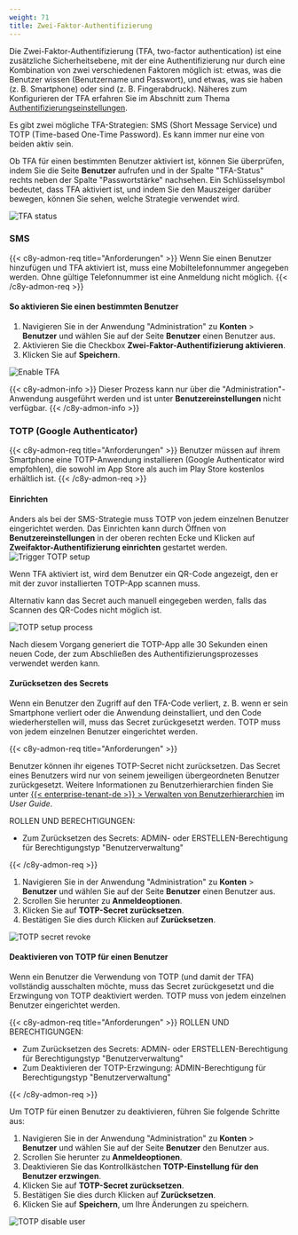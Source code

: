 ```yaml
---
weight: 71
title: Zwei-Faktor-Authentifizierung
---
```

Die Zwei-Faktor-Authentifizierung (TFA, two-factor authentication) ist eine zusätzliche Sicherheitsebene, mit der eine Authentifizierung nur durch eine Kombination von zwei verschiedenen Faktoren möglich ist: etwas, was die Benutzer wissen (Benutzername und Passwort), und etwas, was sie haben (z. B. Smartphone) oder sind (z. B. Fingerabdruck). Näheres zum Konfigurieren der TFA erfahren Sie im Abschnitt zum Thema [Authentifizierungseinstellungen](/benutzerhandbuch/administration-de/#authentication).

Es gibt zwei mögliche TFA-Strategien: SMS (Short Message Service) und TOTP (Time-based One-Time Password). Es kann immer nur eine von beiden aktiv sein.

Ob TFA für einen bestimmten Benutzer aktiviert ist, können Sie überprüfen, indem Sie die Seite **Benutzer** aufrufen und in der Spalte "TFA-Status" rechts neben der Spalte "Passwortstärke" nachsehen. Ein Schlüsselsymbol bedeutet, dass TFA aktiviert ist, und indem Sie den Mauszeiger darüber bewegen, können Sie sehen, welche Strategie verwendet wird.

![TFA status](/images/benutzerhandbuch/Administration/admin-tfa-sms.png)

### SMS

{{< c8y-admon-req title="Anforderungen" >}}
Wenn Sie einen Benutzer hinzufügen und TFA aktiviert ist, muss eine Mobiltelefonnummer angegeben werden. Ohne gültige Telefonnummer ist eine Anmeldung nicht möglich.
{{< /c8y-admon-req >}}


#### So aktivieren Sie einen bestimmten Benutzer

1. Navigieren Sie in der Anwendung "Administration" zu **Konten** > **Benutzer** und wählen Sie auf der Seite **Benutzer** einen Benutzer aus.
2. Aktivieren Sie die Checkbox **Zwei-Faktor-Authentifizierung aktivieren**.
3. Klicken Sie auf **Speichern**.

![Enable TFA](/images/benutzerhandbuch/Administration/admin-user-enable-tfa-1.png)

{{< c8y-admon-info >}}
Dieser Prozess kann nur über die "Administration"-Anwendung ausgeführt werden und ist unter **Benutzereinstellungen** nicht verfügbar.
{{< /c8y-admon-info >}}

### TOTP (Google Authenticator)

{{< c8y-admon-req title="Anforderungen" >}}
Benutzer müssen auf ihrem Smartphone eine TOTP-Anwendung installieren (Google Authenticator wird empfohlen), die sowohl im App Store als auch im Play Store kostenlos erhältlich ist.
{{< /c8y-admon-req >}}


#### Einrichten

Anders als bei der SMS-Strategie muss TOTP von jedem einzelnen Benutzer eingerichtet werden. Das Einrichten kann durch Öffnen von **Benutzereinstellungen** in der oberen rechten Ecke und Klicken auf **Zweifaktor-Authentifizierung einrichten** gestartet werden.
![Trigger TOTP setup](/images/benutzerhandbuch/Administration/admin-user-enable-tfa-2.png)

Wenn TFA aktiviert ist, wird dem Benutzer ein QR-Code angezeigt, den er mit der zuvor installierten TOTP-App scannen muss.

Alternativ kann das Secret auch manuell eingegeben werden, falls das Scannen des QR-Codes nicht möglich ist.

![TOTP setup process](/images/benutzerhandbuch/Administration/admin-user-tfa-setup.png)

Nach diesem Vorgang generiert die TOTP-App alle 30 Sekunden einen neuen Code, der zum Abschließen des Authentifizierungsprozesses verwendet werden kann.

#### Zurücksetzen des Secrets
Wenn ein Benutzer den Zugriff auf den TFA-Code verliert, z. B. wenn er sein Smartphone verliert oder die Anwendung deinstalliert, und den Code wiederherstellen will, muss das Secret zurückgesetzt werden.
TOTP muss von jedem einzelnen Benutzer eingerichtet werden.

{{< c8y-admon-req title="Anforderungen" >}}

Benutzer können ihr eigenes TOTP-Secret nicht zurücksetzen. Das Secret eines Benutzers wird nur von seinem jeweiligen übergeordneten Benutzer zurückgesetzt.
Weitere Informationen zu Benutzerhierarchien finden Sie unter [{{< enterprise-tenant-de >}} > Verwalten von Benutzerhierarchien](/benutzerhandbuch/enterprise-tenant-de/#user-hierarchies) im *User Guide*.

ROLLEN UND BERECHTIGUNGEN:

- Zum Zurücksetzen des Secrets: ADMIN- oder ERSTELLEN-Berechtigung für Berechtigungstyp "Benutzerverwaltung"

{{< /c8y-admon-req >}}

1. Navigieren Sie in der Anwendung "Administration" zu **Konten** > **Benutzer** und wählen Sie auf der Seite **Benutzer** einen Benutzer aus.
2. Scrollen Sie herunter zu **Anmeldeoptionen**.
3. Klicken Sie auf **TOTP-Secret zurücksetzen**.
4. Bestätigen Sie dies durch Klicken auf **Zurücksetzen**.

![TOTP secret revoke](/images/benutzerhandbuch/Administration/admin-user-totp-revoke.png)

#### Deaktivieren von TOTP für einen Benutzer

Wenn ein Benutzer die Verwendung von TOTP (und damit der TFA) vollständig ausschalten möchte, muss das Secret zurückgesetzt und die Erzwingung von TOTP deaktiviert werden.
TOTP muss von jedem einzelnen Benutzer eingerichtet werden.

{{< c8y-admon-req title="Anforderungen" >}}
ROLLEN UND BERECHTIGUNGEN:

- Zum Zurücksetzen des Secrets: ADMIN- oder ERSTELLEN-Berechtigung für Berechtigungstyp "Benutzerverwaltung"
- Zum Deaktivieren der TOTP-Erzwingung: ADMIN-Berechtigung für Berechtigungstyp "Benutzerverwaltung"

{{< /c8y-admon-req >}}

Um TOTP für einen Benutzer zu deaktivieren, führen Sie folgende Schritte aus:

1. Navigieren Sie in der Anwendung "Administration" zu **Konten** > **Benutzer** und wählen Sie auf der Seite **Benutzer** den Benutzer aus.
2. Scrollen Sie herunter zu **Anmeldeoptionen**.
3. Deaktivieren Sie das Kontrollkästchen **TOTP-Einstellung für den Benutzer erzwingen**.
4. Klicken Sie auf **TOTP-Secret zurücksetzen**.
5. Bestätigen Sie dies durch Klicken auf **Zurücksetzen**.
6. Klicken Sie auf **Speichern**, um Ihre Änderungen zu speichern.

![TOTP disable user](/images/benutzerhandbuch/Administration/admin-user-totp-disable.png)
